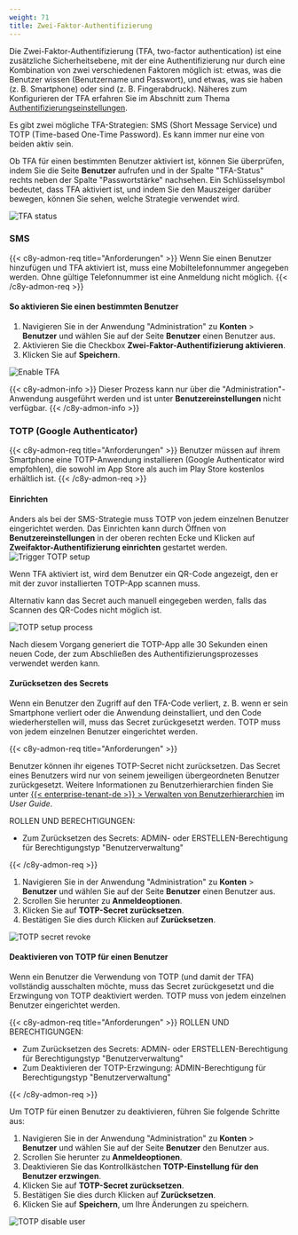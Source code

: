 ```yaml
---
weight: 71
title: Zwei-Faktor-Authentifizierung
---
```

Die Zwei-Faktor-Authentifizierung (TFA, two-factor authentication) ist eine zusätzliche Sicherheitsebene, mit der eine Authentifizierung nur durch eine Kombination von zwei verschiedenen Faktoren möglich ist: etwas, was die Benutzer wissen (Benutzername und Passwort), und etwas, was sie haben (z. B. Smartphone) oder sind (z. B. Fingerabdruck). Näheres zum Konfigurieren der TFA erfahren Sie im Abschnitt zum Thema [Authentifizierungseinstellungen](/benutzerhandbuch/administration-de/#authentication).

Es gibt zwei mögliche TFA-Strategien: SMS (Short Message Service) und TOTP (Time-based One-Time Password). Es kann immer nur eine von beiden aktiv sein.

Ob TFA für einen bestimmten Benutzer aktiviert ist, können Sie überprüfen, indem Sie die Seite **Benutzer** aufrufen und in der Spalte "TFA-Status" rechts neben der Spalte "Passwortstärke" nachsehen. Ein Schlüsselsymbol bedeutet, dass TFA aktiviert ist, und indem Sie den Mauszeiger darüber bewegen, können Sie sehen, welche Strategie verwendet wird.

![TFA status](/images/benutzerhandbuch/Administration/admin-tfa-sms.png)

### SMS

{{< c8y-admon-req title="Anforderungen" >}}
Wenn Sie einen Benutzer hinzufügen und TFA aktiviert ist, muss eine Mobiltelefonnummer angegeben werden. Ohne gültige Telefonnummer ist eine Anmeldung nicht möglich.
{{< /c8y-admon-req >}}


#### So aktivieren Sie einen bestimmten Benutzer

1. Navigieren Sie in der Anwendung "Administration" zu **Konten** > **Benutzer** und wählen Sie auf der Seite **Benutzer** einen Benutzer aus.
2. Aktivieren Sie die Checkbox **Zwei-Faktor-Authentifizierung aktivieren**.
3. Klicken Sie auf **Speichern**.

![Enable TFA](/images/benutzerhandbuch/Administration/admin-user-enable-tfa-1.png)

{{< c8y-admon-info >}}
Dieser Prozess kann nur über die "Administration"-Anwendung ausgeführt werden und ist unter **Benutzereinstellungen** nicht verfügbar.
{{< /c8y-admon-info >}}

### TOTP (Google Authenticator)

{{< c8y-admon-req title="Anforderungen" >}}
Benutzer müssen auf ihrem Smartphone eine TOTP-Anwendung installieren (Google Authenticator wird empfohlen), die sowohl im App Store als auch im Play Store kostenlos erhältlich ist.
{{< /c8y-admon-req >}}


#### Einrichten

Anders als bei der SMS-Strategie muss TOTP von jedem einzelnen Benutzer eingerichtet werden. Das Einrichten kann durch Öffnen von **Benutzereinstellungen** in der oberen rechten Ecke und Klicken auf **Zweifaktor-Authentifizierung einrichten** gestartet werden.
![Trigger TOTP setup](/images/benutzerhandbuch/Administration/admin-user-enable-tfa-2.png)

Wenn TFA aktiviert ist, wird dem Benutzer ein QR-Code angezeigt, den er mit der zuvor installierten TOTP-App scannen muss.

Alternativ kann das Secret auch manuell eingegeben werden, falls das Scannen des QR-Codes nicht möglich ist.

![TOTP setup process](/images/benutzerhandbuch/Administration/admin-user-tfa-setup.png)

Nach diesem Vorgang generiert die TOTP-App alle 30 Sekunden einen neuen Code, der zum Abschließen des Authentifizierungsprozesses verwendet werden kann.

#### Zurücksetzen des Secrets
Wenn ein Benutzer den Zugriff auf den TFA-Code verliert, z. B. wenn er sein Smartphone verliert oder die Anwendung deinstalliert, und den Code wiederherstellen will, muss das Secret zurückgesetzt werden.
TOTP muss von jedem einzelnen Benutzer eingerichtet werden.

{{< c8y-admon-req title="Anforderungen" >}}

Benutzer können ihr eigenes TOTP-Secret nicht zurücksetzen. Das Secret eines Benutzers wird nur von seinem jeweiligen übergeordneten Benutzer zurückgesetzt.
Weitere Informationen zu Benutzerhierarchien finden Sie unter [{{< enterprise-tenant-de >}} > Verwalten von Benutzerhierarchien](/benutzerhandbuch/enterprise-tenant-de/#user-hierarchies) im *User Guide*.

ROLLEN UND BERECHTIGUNGEN:

- Zum Zurücksetzen des Secrets: ADMIN- oder ERSTELLEN-Berechtigung für Berechtigungstyp "Benutzerverwaltung"

{{< /c8y-admon-req >}}

1. Navigieren Sie in der Anwendung "Administration" zu **Konten** > **Benutzer** und wählen Sie auf der Seite **Benutzer** einen Benutzer aus.
2. Scrollen Sie herunter zu **Anmeldeoptionen**.
3. Klicken Sie auf **TOTP-Secret zurücksetzen**.
4. Bestätigen Sie dies durch Klicken auf **Zurücksetzen**.

![TOTP secret revoke](/images/benutzerhandbuch/Administration/admin-user-totp-revoke.png)

#### Deaktivieren von TOTP für einen Benutzer

Wenn ein Benutzer die Verwendung von TOTP (und damit der TFA) vollständig ausschalten möchte, muss das Secret zurückgesetzt und die Erzwingung von TOTP deaktiviert werden.
TOTP muss von jedem einzelnen Benutzer eingerichtet werden.

{{< c8y-admon-req title="Anforderungen" >}}
ROLLEN UND BERECHTIGUNGEN:

- Zum Zurücksetzen des Secrets: ADMIN- oder ERSTELLEN-Berechtigung für Berechtigungstyp "Benutzerverwaltung"
- Zum Deaktivieren der TOTP-Erzwingung: ADMIN-Berechtigung für Berechtigungstyp "Benutzerverwaltung"

{{< /c8y-admon-req >}}

Um TOTP für einen Benutzer zu deaktivieren, führen Sie folgende Schritte aus:

1. Navigieren Sie in der Anwendung "Administration" zu **Konten** > **Benutzer** und wählen Sie auf der Seite **Benutzer** den Benutzer aus.
2. Scrollen Sie herunter zu **Anmeldeoptionen**.
3. Deaktivieren Sie das Kontrollkästchen **TOTP-Einstellung für den Benutzer erzwingen**.
4. Klicken Sie auf **TOTP-Secret zurücksetzen**.
5. Bestätigen Sie dies durch Klicken auf **Zurücksetzen**.
6. Klicken Sie auf **Speichern**, um Ihre Änderungen zu speichern.

![TOTP disable user](/images/benutzerhandbuch/Administration/admin-user-totp-disable.png)
